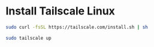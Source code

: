 # Install Tailscale Linux

```bash
sudo curl -fsSL https://tailscale.com/install.sh | sh
```

```bash
sudo tailscale up
```
